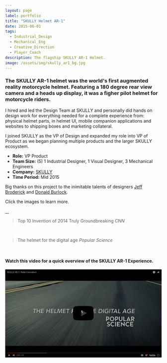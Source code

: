```yaml
---
layout: page
label: portfolio
title: "SKULLY Helmet AR-1"
date: 2015-06-01
tags:
  - Industrial_Design
  - Mechanical_Eng
  - Creative_Direction
  - Player_Coach
description: The flagship SKULLY AR-1 Helmet.
image: /assets/img/skully_ar1_bg.jpg
---
```


### The SKULLY AR-1 helmet was the world's first augmented reality motorcycle helmet. Featuring a 180 degree rear view camera and a heads up display, it was a figher pilot helmet for motorcycle riders. 

I hired and led the Design Team at SKULLY and personally did hands on design work for everything needed for a complete experience from: physical helmet parts, in helmet UI, mobile companion applications and websites to shipping boxes and marketing collateral. 

I joined SKULLY as the VP of Design and expanded my role into VP of Product as we began planning multiple products and the larger SKULLY ecosystem.

+ **Role:** VP Product
+ **Team Size:** (5) 1 Industrial Designer, 1 Visual Designer, 3 Mechanical Engineers
+ **Company:** [SKULLY](https://en.wikipedia.org/wiki/Skully_(helmet))
+ **Time Period:** Mid 2015

Big thanks on this project to the inimitable talents of designers [Jeff Broderick](http://brdrck.me/) and [Donald Burlock](http://www.theburlockgroup.com).

Click the images to learn more. 

<a href="/assets/img/sk_ar1_img1.jpg" data-fancybox="gallery" data-caption="Early spec sheet showing off our features.">
  <img src="/assets/img/sk_ar1_img1.jpg" alt="" />
</a>

<a href="/assets/img/sk_ar1_img4.jpg" data-fancybox="gallery" data-caption="Packaging concept art (all digital).">
  <img src="/assets/img/sk_ar1_img4.jpg" alt="" />
</a>

<a href="/assets/img/sk_ar1_img5.jpg" data-fancybox="gallery" data-caption="Sample of real cardboard packaging arriving at the office (you can see the coloring is incorrect).">
  <img src="/assets/img/sk_ar1_img5.jpg" alt="" />
</a>

<a href="/assets/img/sk_ar1_img6.jpg" data-fancybox="gallery" data-caption="Pelican case insert concept (digital).">
  <img src="/assets/img/sk_ar1_img6.jpg" alt="" />
</a>

<blockquote>
  Top 10 Invention of 2014 Truly Groundbreaking
  <cite>CNN</cite>
</blockquote>

<a href="/assets/img/sk_ar1_img2.jpg" data-fancybox="gallery" data-caption="Physical modeling to refine the fin shape for impact testing.">
  <img src="/assets/img/sk_ar1_img2.jpg" alt="" />
</a>

<blockquote>
  The helmet for the digital age
  <cite>Popular Science</cite>
</blockquote>

<a href="/assets/img/sk_ar1_img3.jpg" data-fancybox="gallery" data-caption="First article inspection at the factory to ensure plastics and paint are up to our high standards.">
  <img src="/assets/img/sk_ar1_img3.jpg" alt="" />
</a>

#### Watch this video for a quick overview of the SKULLY AR-1 Experience. ####

<a data-fancybox href="https://www.youtube.com/embed/ZdcWd594lRw">
    <img src="/assets/img/skullyVideo.jpg" alt="">
</a>